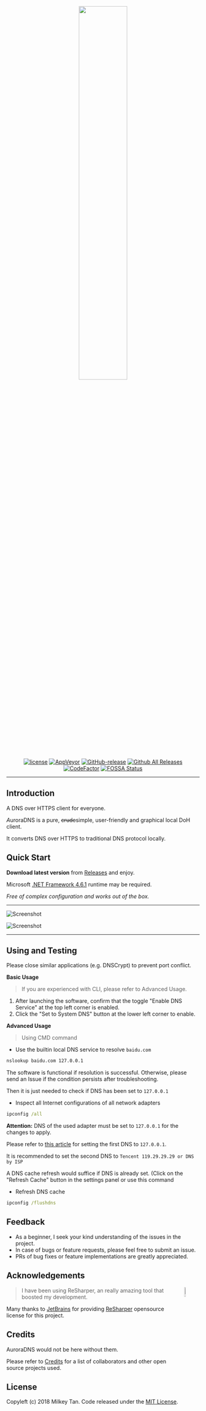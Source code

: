 
<p align="center">
          <a href='https://github.com/mili-tan/AuroraDNS.GUI'><img src='https://i.loli.net/2019/06/10/5cfdb719df5f019195.png' width="50%" height="50%"/></a>
</p>

<p align="center">
          <a href='https://github.com/mili-tan/AuroraDNS.GUI/blob/master/LICENSE.md'><img src='https://img.shields.io/github/license/mili-tan/AuroraDNS.GUI.svg' alt='license' referrerPolicy='no-referrer' /></a>
          <a href='https://ci.appveyor.com/project/mili-tan/AuroraDNS-GUI'><img src='https://img.shields.io/appveyor/ci/mili-tan/AuroraDNS-GUI.svg?&amp;logo=appveyor' alt='AppVeyor' referrerPolicy='no-referrer' /></a>
          <a href='https://github.com/mili-tan/AuroraDNS.GUI/releases/latest'><img src='https://img.shields.io/github/release/mili-tan/AuroraDNS.GUI.svg' alt='GitHub-release' referrerPolicy='no-referrer' /></a>
          <a href='https://github.com/mili-tan/AuroraDNS.GUI/releases/latest'><img src='https://img.shields.io/github/downloads/mili-tan/auroradns.gui/total.svg' alt='Github All Releases' referrerPolicy='no-referrer' /></a>
          <a href='https://www.codefactor.io/repository/github/mili-tan/AuroraDNS.GUI/overview/master'><img src='https://www.codefactor.io/repository/github/mili-tan/AuroraDNS.GUI/badge/master' alt='CodeFactor' referrerPolicy='no-referrer' /></a>
          <a href='https://app.fossa.io/projects/git%2Bgithub.com%2Fmili-tan%2FAuroraDNS.GUI?ref=badge_shield'><img src='https://app.fossa.io/api/projects/git%2Bgithub.com%2Fmili-tan%2FAuroraDNS.GUI.svg?type=shield' alt='FOSSA Status' referrerPolicy='no-referrer' /></a>
</p>


----------



## Introduction

A DNS over HTTPS client for everyone.

*A*uroraDNS is a pure, ~~crude~~simple, user-friendly and graphical local DoH client.

It converts DNS over HTTPS to traditional DNS protocol locally.

## Quick Start

**Download latest version** from [Releases](https://github.com/mili-tan/AuroraDNS.GUI/releases) and enjoy.

Microsoft [.NET Framework 4.6.1](https://docs.microsoft.com/zh-cn/dotnet/framework/install/on-windows-10) runtime may be required.

*Free of complex configuration and works out of the box.* 

------

![Screenshot](https://i.loli.net/2019/04/16/5cb5275b6c232.jpg)

![Screenshot](https://i.loli.net/2019/07/23/5d36ad44a0f3f65675.png)

------

## Using and Testing
Please close similar applications (e.g. DNSCrypt) to prevent port conflict.

**Basic Usage**
> If you are experienced with CLI, please refer to Advanced Usage.  

1. After launching the software, confirm that the toggle "Enable DNS Service" at the top left corner is enabled.
2. Click the "Set to System DNS" button at the lower left corner to enable.

**Advanced Usage**  
> Using CMD command 
 - Use the builtin local DNS service to resolve `baidu.com`
```cmd
nslookup baidu.com 127.0.0.1
```
The software is functional if resolution is successful. Otherwise, please send an Issue if the condition persists after troubleshooting.    

Then it is just needed to check if DNS has been set to `127.0.0.1`

 - Inspect all Internet configurations of all network adapters
```cmd
ipconfig /all
```
 **Attention:** DNS of the used adapter must be set to `127.0.0.1` for the changes to apply.
 
 Please refer to [this article](https://jingyan.baidu.com/article/2fb0ba40833b0a00f2ec5f28.html) for setting the first DNS to `127.0.0.1`.

 It is recommended to set the second DNS to `Tencent 119.29.29.29 or DNS by ISP`

 A DNS cache refresh would suffice if DNS is already set. (Click on the "Refresh Cache" button in the settings panel or use this command

 - Refresh DNS cache
```cmd
ipconfig /flushdns
```

## Feedback

- As a beginner, I seek your kind understanding of the issues in the project.
- In case of bugs or feature requests, please feel free to submit an issue.
- PRs of bug fixes or feature implementations are greatly appreciated.

## Acknowledgements

<img src='https://i.loli.net/2020/08/03/LWNj2BM6mxuYtRU.png' width="8%" height="8%" align="right"/>

> I have been using ReSharper, an really amazing tool that boosted my development.

Many thanks to [JetBrains](https://www.jetbrains.com/?from=AuroraDNS) for providing [ReSharper](https://www.jetbrains.com/ReSharper/?from=AuroraDNS) opensource license for this project.

## Credits 

AuroraDNS would not be here without them.

Please refer to [Credits](https://github.com/mili-tan/AuroraDNS.GUI/blob/master/CREDITS.md) for a list of collaborators and other open source projects used.

## License

Copyleft (c) 2018 Milkey Tan. Code released under the [MIT License](https://github.com/mili-tan/AuroraDNS.GUI/blob/master/LICENSE.md). 
